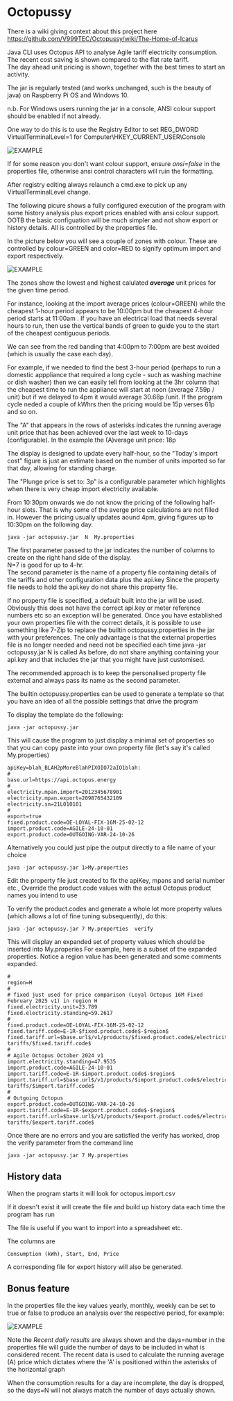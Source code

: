 # Octopussy

There is a wiki giving context about this project here https://github.com/V999TEC/Octopussy/wiki/The-Home-of-Icarus  

Java CLI uses Octopus API to analyse Agile tariff electricity consumption.  
The recent cost saving is shown compared to the flat rate tariff.  
The day ahead unit pricing is shown, together with the best times to start an activity.

The jar is regularly tested (and works unchanged, such is the beauty of java) on Raspberry Pi OS and Windows 10.

n.b.
For Windows users running the jar in a console, ANSI colour support should be enabled if not already.

One way to do this is to  use the Registry Editor to
set REG_DWORD VirtualTerminalLevel=1 for Computer\HKEY_CURRENT_USER\Console

![EXAMPLE](/assets/Octopussy4.JPG?raw=true "Picture 4")

If for some reason you don't want colour support, ensure *ansi=false* in the properties file, otherwise ansi control characters will ruin the formatting.

After registry editing always relaunch a cmd.exe to pick up any VirtualTerminalLevel change.

The following picure shows a fully configured execution of the program with some history analysis plus export prices enabled with ansi colour support.
OOTB the basic configuation will be much simpler and not show export or history details. All is controlled by the properties file.

In the picture below you will see a couple of zones with colour. These are controlled by colour=GREEN and color=RED to signify optimum import and export respectively.

![EXAMPLE](/assets/example_a.JPG?raw=true "Picture 6")

The zones show the lowest and highest calulated _**average**_ unit prices for the given time period.

For instance, looking at the import average prices (colour=GREEN) while the cheapest 1-hour period appears to be 10:00pm but the cheapest 4-hour period starts at 11:00am . 
If you have an electrical load that needs several hours to run, then use the vertical bands of green to guide you to the start of the cheapest contiguous periods.  

We can see from the red banding that 4:00pm to 7:00pm are best avoided (which is usually the case each day).

For example, if we needed to find the best 3-hour period (perhaps to run a domestic apppliance that required a long cycle - such as washing machine or dish washer) then we can easily tell from looking at the 3hr column that the cheapest time to run the appliance will start at noon (average 7.59p / unit) but if we delayed to 4pm it would average 30.68p /unit.  If the program cycle neded a couple of kWhrs then the pricing would be 15p verses 61p and so on.

The "A" that appears in the rows of asterisks indicates the running average unit price that has been achieved over the last week to 10-days (configurable).
In the example the (A)verage unit price: 18p

The display is designed to update every half-hour, so the "Today's import cost" figure is just an estimate based on the number of units imported so far that day, allowing for standing charge.

The "Plunge price is set to: 3p" is a configurable parameter which highlights when there is very cheap import electricity available.

From 10:30pm onwards we do not know the pricing of the following half-hour slots. That is why some of the averge price calculations are not filled in.
However the pricing usually updates aound 4pm, giving figures up to 10:30pm on the following day.

```
java -jar octopussy.jar  N  My.properties
```
The first parameter passed to the jar indicates the number of columns to create on the right hand side of the display.  
N=7 is good for up to 4-hr.  
The second parameter is the name of a property file containing details of the tariffs and other configuration data plus the api.key
Since the property file needs to hold the api.key do not share this property file.

If no property file is specified, a default built into the jar will be used. Obviously this does not have the correct api.key or meter reference numbers etc so an exception will be generated.
Once you have established your own properties file with the correct details, it is possible to use something like 7-Zip to replace the builtin octopussy.properties in the jar with your preferences.
The only advantage is that the external properties file is no longer needed and need not be specified each time java -jar octopussy.jar N is called
As before, do not share anything containing your api.key and that includes the jar that you might have just customised.

The recommended approach is to keep the personalised property file external and always pass its name as the second parameter.

The builtin octopussy.properties can be used to generate a template so that you have an idea of all the possible settings that drive the program

To display the template do the following:

```
java -jar octopussy.jar
```
This will cause the program to just display a minimal set of properties so that you can copy paste into your own property file (let's say it's called My.properties)

```
apiKey=blah_BLAH2pMoreBlahPIXOIO72aIO1blah:
#
base.url=https://api.octopus.energy
#
electricity.mpan.import=2012345678901
electricity.mpan.export=2098765432109
electricity.sn=21L010101
#
export=true
fixed.product.code=OE-LOYAL-FIX-16M-25-02-12
import.product.code=AGILE-24-10-01
export.product.code=OUTGOING-VAR-24-10-26
```

Alternatively you could just pipe the output directly to a file name of your choice

```
java -jar octopussy.jar 1>My.properties
```

Edit the property file just created to fix the apiKey, mpans and serial number etc., 
Override the product.code values with the actual Octopus product names you intend to use

To verify the product.codes and generate a whole lot more property values (which allows a lot of fine tuning subsequently),  do this:

```
java -jar octopussy.jar 7 My.properties  verify
```

This will display an expanded set of property values which should be inserted into My.properies 
For example, here is a subset of the expanded properties. 
Notice a region value has been generated and some comments expanded.

```
#
region=H
#
# fixed just used for price comparison (Loyal Octopus 16M Fixed February 2025 v1) in region H
fixed.electricity.unit=23.789
fixed.electricity.standing=59.2617
#
fixed.product.code=OE-LOYAL-FIX-16M-25-02-12
fixed.tariff.code=E-1R-$fixed.product.code$-$region$
fixed.tariff.url=$base.url$/v1/products/$fixed.product.code$/electricity-tariffs/$fixed.tariff.code$
#
# Agile Octopus October 2024 v1 
import.electricity.standing=47.9535
import.product.code=AGILE-24-10-01
import.tariff.code=E-1R-$import.product.code$-$region$
import.tariff.url=$base.url$/v1/products/$import.product.code$/electricity-tariffs/$import.tariff.code$
#
# Outgoing Octopus
export.product.code=OUTGOING-VAR-24-10-26
export.tariff.code=E-1R-$export.product.code$-$region$
export.tariff.url=$base.url$/v1/products/$export.product.code$/electricity-tariffs/$export.tariff.code$
```

Once there are no errors and you are satisfied the verify has worked, drop the verify parameter from the command line

```
java -jar octopussy.jar 7 My.properties
```

## History data


When the program starts it will look for octopus.import.csv

If it doesn't exist it will create the file and build up history data each time the program has run

The file is useful if you want to import into a spreadsheet etc.

The columns are 
```
Consumption (kWh), Start, End, Price
```

A corresponding file for export history will also be generated.

## Bonus feature

In the properties file the key values yearly, monthly, weekly can be set to true or false to produce an analysis over the respective period, for example:

![EXAMPLE](/assets/Octopussy3.JPG?raw=true "Picture 3")

Note the *Recent daily results* are always shown and the days=number in the properties file will guide the number of days to be included in what is considered recent.
The recent data is used to calculate the running average (A) price which dictates where the 'A' is positioned within the asterisks of the horizontal graph

When the consumption results for a day are incomplete, the day is dropped, so the days=N will not always match the number of days actually shown. 

